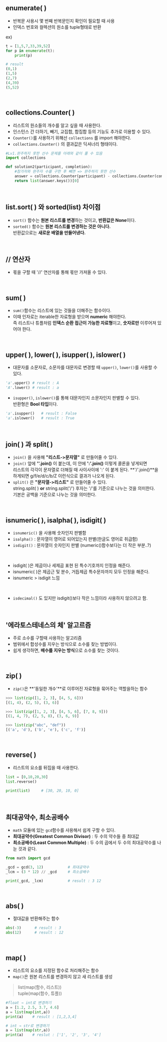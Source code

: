 ## enumerate( )
- 반복문 사용시 몇 번째 반복문인지 확인이 필요할 때 사용
- 인덱스 번호와 컬렉션의 원소를 tuple형태로 반환

ex)
```python
t = [1,5,7,33,39,52]
for p in enumerate(t):
    print(p)
```
```python
# result
(0,1)
(1,5)
(2,7)
(4,39)
(5,52)
```
<br/>

## collections.Counter( )
- 리스트의 원소들의 개수를 알고 싶을 때 사용한다.
- 인스턴스 간 더하기, 빼기, 교집합, 합집합 등의 기능도 추가로 이용할 수 있다.
- `Counter()`를 사용하기 위해선 `collections` 를 import 해야한다.
- `collections.Counter()` 의 결과값은 딕셔너리 형태이다.
```python
#Lv1.완주하지 못한 선수 문제를 아래와 같이 풀 수 있음
import collections

def solution2(participant, completion):
    #참가자와 완주자 수를 구한 후 빼면 => 완주하지 못한 선수
    answer = collections.Counter(participant) - collections.Counter(completion)
    return list(answer.keys())[0]
```
<br/>

## list.sort( ) 와 sorted(list) 차이점
- `sort()` 함수는 **원본 리스트를 변경**하는 것이고, **반환값은 None**이다.
- `sorted()` 함수는 **원본 리스트를 변경하는 것은 아니다.** <br/>
반환값으로는 **새로운 배열을 만들어낸다.**

<br/>

## // 연산자
- 몫을 구할 때 '//' 연산자를 통해 몫만 가져올 수 있다.

<br/>

## sum( )
- `sum()`함수는 리스트에 있는 것들을 더해주는 함수이다.
- 이때 인자로는 iterable한 자료형을 받으며 **numeric** 해야한다. <br>
즉 리스트나 튜플처럼 **인덱스 순환 접근이 가능한 자료형**이고, **숫자로만** 이루어져 있어야 한다.

<br/>

## upper( ), lower( ), isupper( ), islower( )
- 대문자를 소문자로, 소문자를 대문자로 변경할 때 `upper()`, `lower()`를 사용할 수 있다.
```python
'a'.upper() # result : A
'A'.lower() # result : a
```
- `isupper()`, `islower()`를 통해 대문자인지 소문자인지 판별할 수 있다.<br>
반환형은 **Bool 타입**이다.
```python
'a'.isupper()   # result : False
'a'.islower()   # result : True
```

<br>

## join( ) 과 split( )
- `join()` 을 사용해 **"리스트->문자열"** 로 만들어줄 수 있다.
- `join()` 앞에 **''.join()** 이 붙는데, 이 안에 **':'.join()** 이렇게 콜론을 넣게되면<br>
    리스트의 각각이 문자열로 더해질 때 사이사이에 ':' 이 붙게 된다.
    **'/'.join()**을 하게되면 g/f/e/d/c/b/Z 이런식으로 결과가 나오게 된다.
- `split()` 은 **"문자열->리스트"** 로 만들어줄 수 있다.<br>
    string.split( ) **or** string.split('/') 후자는 '/'를 기준으로 나누는 것을 의미한다.<br>
    기본은 공백을 기준으로 나누는 것을 의미한다.

<br>

## isnumeric( ), isalpha( ), isdigit( )
- `isnumeric()` 을 사용해 숫자인지 판별함
- `isalpha()` : 문자열이 영어로 되어있는지 판별(한글도 영어로 취급함)
- `isdigit()` : 문자열이 숫자인지 판별 (numeric()함수보다는 더 작은 부분..?)

<br>

- isdigit( )은 제곱이나 세제곱 표현 된 특수기호까지 인정을 해준다.
- isnumeric( )은 제곱근 및 분수, 거듭제곱 특수문자까지 모두 인정을 해준다.
- isnumeric > isdigit 느낌

<br>

- `isdecimal()` 도 있지만 isdigit()보다 작은 느낌이라 사용하지 않으려고 함. 

<br>

## '에라토스테네스의 체' 알고르즘
- 주로 소수를 구할때 사용하는 알고리즘
- 범위에서 합성수를 지우는 방식으로 소수를 찾는 방법이다.
- 쉽게 생각하면, **배수를 지우는 방식**으로 소수를 찾는 것이다.

<br>

## zip( )
- `zip()`은 **'동일한 개수'**로 이루어진 자료형을 묶어주는 역할을하는 함수
```python
>>> list(zip([1, 2, 3], [4, 5, 6]))
[(1, 4), (2, 5), (3, 6)]

>>> list(zip([1, 2, 3], [4, 5, 6], [7, 8, 9]))
[(1, 4, 7), (2, 5, 8), (3, 6, 9)]

>>> list(zip("abc", "def"))
[('a', 'd'), ('b', 'e'), ('c', 'f')]
```

<br>

## reverse( )
- 리스트의 요소를 뒤집을 때 사용한다.
```python
list = [0,10,20,30]
list.reverse()
 
print(list)     # [30, 20, 10, 0]
```

<br>

## 최대공약수, 최소공배수
- `math` 모듈에 있는 `gcd`함수를 사용해서 쉽게 구할 수 있다.
- **최대공약수(Greatest Common Divisor)** : 두 수의 약수들 중 최대값
- **최소공배수(Least Common Multiple)** : 두 수의 곱에서 두 수의 최대공약수를 나눈 것과 같다.
```python
from math import gcd

_gcd = gcd(3, 12)           # 최대공약수
_lcm = (3 * 12) // _gcd     # 최소공배수

print(_gcd, _lcm)           # result : 3 12
```

<br>

## abs( )
- 절대값을 반환해주는 함수
```python
abs(-3)      # result : 3
abs(12)      # result : 12
```

<br>

## map( )
- 리스트의 요소를 지정된 함수로 처리해주는 함수
- `map()`은 원본 리스트를 변경하지 않고 새 리스트를 생성
> list(map(함수, 리스트))<br>
tuple(map(함수, 튜플))
```python
#float → int로 변경하기
a = [1.2, 2.5, 3.7, 4.6]
a = list(map(int,a))
print(a)    # result : [1,2,3,4]

# int → str로 변경하기
a = list(map(str,a))
print(a)    # reslut : ['1', '2', '3', '4']
```
